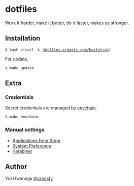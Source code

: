dotfiles
========

Work it harder, make it better, do it faster, makes us stronger.


Installation
------------

<pre><code>$ bash <(curl -L <a href="http://dotfiles.creasty.com/bootstrap">dotfiles.creasty.com/bootstrap</a>)</code></pre>

For update,

```hcl
$ make update
```


Extra
-----

### Credentials

Secret credentials are managed by [envchain](https://github.com/sorah/envchain).

```sh
$ make envchain
```

### Manual settings

- [Applications from Store](./docs/apps_from_store.md)
- [System Preference](./docs/system_preference.md)
- [Karabiner](./docs/karabiner.md)


Author
------

Yuki Iwanaga [@creasty](https://github.com/creasty)
